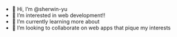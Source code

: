- 👋 Hi, I’m @sherwin-yu
- 👀 I’m interested in web development!!
- 🌱 I’m currently learning more about 
- 💞️ I’m looking to collaborate on web apps that pique my interests

<!---
sherwin-yu/sherwin-yu is a ✨ special ✨ repository because its `README.md` (this file) appears on your GitHub profile.
You can click the Preview link to take a look at your changes.
--->
